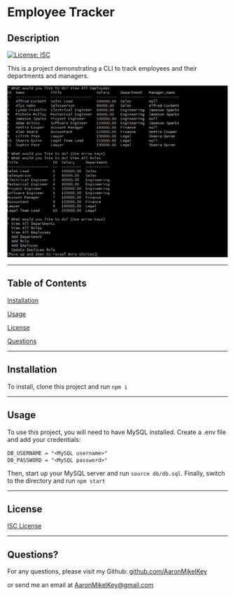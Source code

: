 # Employee Tracker

## Description

[![License: ISC](https://img.shields.io/badge/License-ISC-blue.svg)](https://opensource.org/licenses/ISC)

This is a project demonstrating a CLI to track employees and their departments and managers.

[![Example Video](/example.PNG)](https://drive.google.com/file/d/18zYmxHz3RAlKKgv3GJAeTiSINLEWcjF0/view)

---

## Table of Contents

[Installation](#Installation)

[Usage](#Usage)

[License](#License)

[Questions](#Questions)

---

## Installation

To install, clone this project and run `npm i`

---

## Usage

To use this project, you will need to have MySQL installed. Create a .env file and add your credentials:

```
DB_USERNAME = "<MySQL username>"
DB_PASSWORD = "<MySQL password>"
```

Then, start up your MySQL server and run `source db/db.sql`. Finally, switch to the directory and run `npm start`

---

## License

[ISC License](https://opensource.org/licenses/ISC)

---

## Questions?

For any questions, please visit my Github: [github.com/AaronMikelKey](https://github.com/AaronMikelKey)

or send me an email at [AaronMikelKey@gmail.com](mailto:AaronMikelKey@gmail.com)
